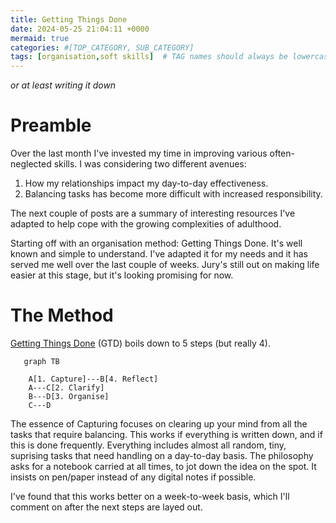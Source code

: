 ```yaml
---
title: Getting Things Done
date: 2024-05-25 21:04:11 +0000
mermaid: true
categories: #[TOP_CATEGORY, SUB_CATEGORY]
tags: [organisation,soft skills]  # TAG names should always be lowercase
---
```



_or at least writing it down_


# Preamble

Over the last month I've invested my time in improving various often-neglected
skills.
I was considering two different avenues: 
1. How my relationships impact my day-to-day effectiveness.
2. Balancing tasks has become more difficult with increased responsibility.

The next couple of posts are a summary of interesting resources I've adapted 
to help cope with the growing complexities of adulthood.

Starting off with an organisation method: Getting Things Done.
It's well known and simple to understand.
I've adapted it for my needs and it has served me well over the last couple of
weeks. Jury's still out on making life easier at this stage, but it's looking 
promising for now.

# The Method

[Getting Things Done](https://gettingthingsdone.com/what-is-gtd/) (GTD) boils 
down to 5 steps (but really 4).

```mermaid
   graph TB 
  
    A[1. Capture]---B[4. Reflect]
    A---C[2. Clarify]
    B---D[3. Organise]
    C---D
```

The essence of Capturing focuses on clearing up your mind from all the tasks
that require balancing.
This works if everything is written down, and if this is done frequently.
Everything includes almost all random, tiny, suprising tasks that need handling
on a day-to-day basis.
The philosophy asks for a notebook carried at all times, to jot down the idea
on the spot.
It insists on pen/paper instead of any digital notes if possible.

I've found that this works better on a week-to-week basis, which I'll comment 
on after the next steps are layed out.




